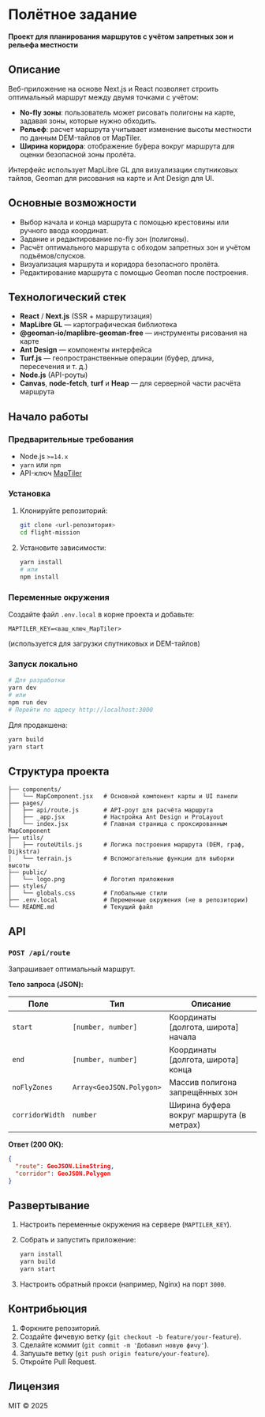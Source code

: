 # Полётное задание

**Проект для планирования маршрутов с учётом запретных зон и рельефа местности**

## Описание

Веб-приложение на основе Next.js и React позволяет строить оптимальный маршрут между двумя точками с учётом:

* **No-fly зоны**: пользователь может рисовать полигоны на карте, задавая зоны, которые нужно обходить.
* **Рельеф**: расчет маршрута учитывает изменение высоты местности по данным DEM-тайлов от MapTiler.
* **Ширина коридора**: отображение буфера вокруг маршрута для оценки безопасной зоны пролёта.

Интерфейс использует MapLibre GL для визуализации спутниковых тайлов, Geoman для рисования на карте и Ant Design для UI.

## Основные возможности

* Выбор начала и конца маршрута с помощью крестовины или ручного ввода координат.
* Задание и редактирование no-fly зон (полигоны).
* Расчёт оптимального маршрута с обходом запретных зон и учётом подъёмов/спусков.
* Визуализация маршрута и коридора безопасного пролёта.
* Редактирование маршрута с помощью Geoman после построения.

## Технологический стек

* **React** / **Next.js** (SSR + маршрутизация)
* **MapLibre GL** — картографическая библиотека
* **@geoman-io/maplibre-geoman-free** — инструменты рисования на карте
* **Ant Design** — компоненты интерфейса
* **Turf.js** — геопространственные операции (буфер, длина, пересечения и т. д.)
* **Node.js** (API-роуты)
* **Canvas**, **node-fetch**, **turf** и **Heap** — для серверной части расчёта маршрута

## Начало работы

### Предварительные требования

* Node.js `>=14.x`
* `yarn` или `npm`
* API-ключ [MapTiler](https://www.maptiler.com)

### Установка

1. Клонируйте репозиторий:

   ```bash
   git clone <url-репозитория>
   cd flight-mission
   ```
2. Установите зависимости:

   ```bash
   yarn install
   # или
   npm install
   ```

### Переменные окружения

Создайте файл `.env.local` в корне проекта и добавьте:

```env
MAPTILER_KEY=<ваш_ключ_MapTiler>
```

(используется для загрузки спутниковых и DEM-тайлов)

### Запуск локально

```bash
# Для разработки
yarn dev
# или
npm run dev
# Перейти по адресу http://localhost:3000
```

Для продакшена:

```bash
yarn build
yarn start
```

## Структура проекта

```
├── components/
│   └── MapComponent.jsx   # Основной компонент карты и UI панели
├── pages/
│   ├── api/route.js       # API-роут для расчёта маршрута
│   ├── _app.jsx           # Настройка Ant Design и ProLayout
│   └── index.jsx          # Главная страница с проксированным MapComponent
├── utils/
│   ├── routeUtils.js      # Логика построения маршрута (DEM, граф, Dijkstra)
│   └── terrain.js         # Вспомогательные функции для выборки высоты
├── public/
│   └── logo.png           # Логотип приложения
├── styles/
│   └── globals.css        # Глобальные стили
├── .env.local             # Переменные окружения (не в репозитории)
└── README.md              # Текущий файл
```

## API

### `POST /api/route`

Запрашивает оптимальный маршрут.

**Тело запроса (JSON):**

| Поле            | Тип                      | Описание                                 |
| --------------- | ------------------------ | ---------------------------------------- |
| `start`         | `[number, number]`       | Координаты \[долгота, широта] начала     |
| `end`           | `[number, number]`       | Координаты \[долгота, широта] конца      |
| `noFlyZones`    | `Array<GeoJSON.Polygon>` | Массив полигона запрещённых зон          |
| `corridorWidth` | `number`                 | Ширина буфера вокруг маршрута (в метрах) |

**Ответ (200 OK):**

```json
{
  "route": GeoJSON.LineString,
  "corridor": GeoJSON.Polygon
}
```

## Развертывание

1. Настроить переменные окружения на сервере (`MAPTILER_KEY`).
2. Собрать и запустить приложение:

   ```bash
   yarn install
   yarn build
   yarn start
   ```
3. Настроить обратный прокси (например, Nginx) на порт `3000`.

## Контрибьюция

1. Форкните репозиторий.
2. Создайте фичевую ветку (`git checkout -b feature/your-feature`).
3. Сделайте коммит (`git commit -m 'Добавил новую фичу'`).
4. Запушьте ветку (`git push origin feature/your-feature`).
5. Откройте Pull Request.

## Лицензия

MIT © 2025
